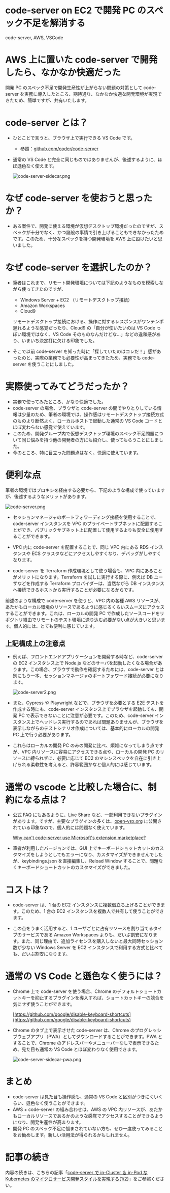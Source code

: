 # code-server on EC2 で開発 PC のスペック不足を解消する

code-server, AWS, VSCode

# AWS 上に置いた code-server で開発したら、なかなか快適だった

開発 PC のスペック不足で開発生産性が上がらない問題の対策として code-server を実務に導入したところ、期待通り、なかなか快適な開発環境が実現できたため、簡単ですが、共有いたします。

# code-server とは？

- ひとことで言うと、ブラウザ上で実行できる VS Code です。
  - 参照：[github.com/coder/code-server](https://github.com/coder/code-server)
- 通常の VS Code と完全に同じものではありませんが、後述するように、ほぼ遜色なく使えます。

  ![code-server-sidecar.png](code-server-sidecar.png)

# なぜ code-server を使おうと思ったか？

- ある案件で、開発に使える環境が仮想デスクトップ環境だったのですが、スペックが十分でなく、かつ諸般の事情で引き上げることもできなかったためです。このため、十分なスペックを持つ開発環境を AWS 上に設けたいと思いました。

# なぜ code-server を選択したのか？

- 筆者はこれまで、リモート開発環境については下記のようなものを模索しながら使ってきたのですが、

  - Windows Server + EC2 （リモートデスクトップ接続）
  - Amazon Workspaces
  - Cloud9

  リモートデスクトップ接続における、操作に対するレスポンスがワンテンポ遅れるような感覚だったり、Cloud9 の「自分が使いたいのは VS Code っぽい環境ではなく、VS Code そのものなんだけどな…」などの違和感があり、いまいち決定打に欠ける印象でした。

- そこで以前 code-server を知った時に「探していたのはコレだ！」感があったのと、実際の業務でも必要性が高まってきたため、実務でも code-server を使うことにしました。

# 実際使ってみてどうだったか？

- 実務で使ってみたところ、かなり快適でした。
- code-server の場合、ブラウザと code-server の間でやりとりしている情報は少量のため、筆者の環境では、操作感はリモートデスクトップ接続方式のものより断然よく、ローカルホストで起動した通常の VS Code コードとほぼ変わらない感覚で使えています。
- このため、開発グループ内で仮想デスクトップ環境のスペック不足問題について同じ悩みを持つ他の開発者の方にも紹介し、使ってもらうことにしました。
- 今のところ、特に目立った問題点はなく、快適に使えています。

# 便利な点

筆者の環境ではプロキシを経由する必要から、下記のような構成で使っていますが、後述するようなメリットがあります。

![code-server.png](code-server.png)

- セッションマネージャのポートフォワーディング接続を使用することで、code-server インスタンスを VPC のプライベートサブネットに配置することができ、パブリックサブネット上に配置して使用するよりも安全に使用することができます。

- VPC 内に code-server を配置することで、同じ VPC 内にある RDS インスタンスや ECS クラスタなどにアクセスしやすくなり、デバッグがしやすくなります。

- code-server を Terraform 作成環境として使う場合も、VPC 内にあることがメリットになります。Terraform を試しに実行する際に、例えば DB ユーザなどを作成する Terraform プロバイダーは、当然ながら DB インスタンスへ接続できるホストから実行することが必要になるからです。

前述のような構成で code-server を使うと、VPC 内の各種 AWS リソースが、あたかもローカル環境のリソースであるように感じるくらいスムーズにアクセスすることができます。これは、ローカルの開発 PC で作成したソースコードをリポジトリ経由でリモートのテスト環境に送り込む必要がない点が大きいと思います。個人的には、とても便利に感じています。

## 上記構成上の注意点

- 例えば、フロントエンドアプリケーションを開発する時など、code-server の EC2 インスタンス上で Node.js などのサーバを起動したくなる場合があります。この場合、ブラウザで動作を確認するためには、code-server とは別にもう一本、セッションマネージャのポートフォワード接続が必要になります。

  ![code-server2.png](code-server2.png)

- また、Cypress や Playwright などで、ブラウザを必要とする E2E テストを作成する時にも、code-server インスタンス上でブラウザを起動しても、開発 PC で表示できないことに注意が必要です。このため、code-server インスタンス上でヘッドレス実行するのであれば問題ありませんが、ブラウザを表示しながらのテストシナリオ作成については、基本的にローカルの開発 PC 上で行う必要があります。

- これらはローカルの開発 PC のみの開発に比べ、煩雑になってしまう点ですが、VPC 内リソースに容易にアクセスできる点や、ローカルの開発 PC のリソースに縛られずに、必要に応じて EC2 のマシンスペックを自在に引き上げられる柔軟性を考えると、許容範囲かなと個人的には感じています。

# 通常の vscode と比較した場合に、制約になる点は？

- 公式 FAQ にもあるように、Live Share など、一部利用できないプラグインがあります。ですが、主要なプラグインの多くは、[open-vsx.org](https://open-vsx.org) に公開されている印象なので、個人的には問題なく使えています。

  [Why can't code-server use Microsoft's extension marketplace?](https://coder.com/docs/code-server/latest/FAQ#why-cant-code-server-use-microsofts-extension-marketplace)

- 筆者が利用したバージョンでは、GUI 上でキーボードショットカットのカスタマイズをしようとしてもエラーになり、カスタマイズができませんでしたが、keybindings.json を直接編集し、Reload Window することで、問題なくキーボードショートカットのカスタマイズができました。

# コストは？

- code-server は、1 台の EC2 インスタンスに複数個立ち上げることができます。このため、1 台の EC2 インスタンスを複数人で共有して使うことができます。

- この点をうまく活用すると、1 ユーザごとに占有リソースを割り当てるタイプのサービスである Amazon Workspaces よりも、だいぶ割安になります。また、同じ理由で、追加ライセンスを購入しないと最大同時セッション数が少ない Windows Server を EC2 インスタンスで利用する方式と比べても、だいぶ割安になります。

# 通常の VS Code と遜色なく使うには？

- Chrome 上で code-server を使う場合、Chrome のデフォルトショートカットキーを抑止するプラグインを導入すれば、ショートカットキーの競合を気にせず使うことができます。

  [https://github.com/google/disable-keyboard-shortcuts](https://github.com/google/disable-keyboard-shortcuts)

- Chrome のタブ上で表示させた code-server は、Chrome のプログレッシブウェブアプリ（PWA）としてダウンロードすることができます。PWA とすることで、Chrome のアドレスバーやメニューバーなしで表示できるため、見た目も通常の VS Code とほぼ変わりなく使用できます。

  ![code-server-sidecar-pwa.png](code-server-sidecar-pwa.png)

# まとめ

- code-server は見た目も操作感も、通常の VS Code と区別がつきにくいくらい、遜色なく使うことができます。
- AWS + code-server の組み合わせは、AWS の VPC 内リソースが、あたかもローカルリソースであるかのような感覚でアクセスすることができるようになり、開発生産性が高まります。
- 開発 PC のスペック不足に悩まされていない方も、ぜひ一度使ってみることをお勧めします。新しい活用法が得られるかもしれません。

# 記事の続き

内容の続きは、こちらの記事「[code-server で in-Cluster ＆ in-Pod な Kubernetes のマイクロサービス開発スタイルを実現する(1/2)](../code-server-on-kubernetes/code-server-on-kubernetes-part1.md)」をご参照ください。

